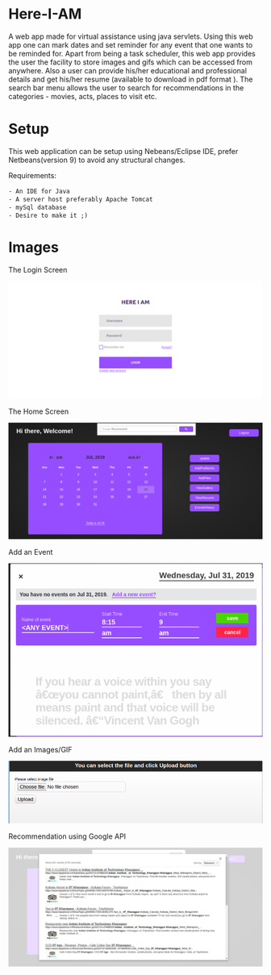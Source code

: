 # Here-I-AM
A web app made for virtual assistance using java servlets. Using this web app one can mark dates and set reminder for any event that one wants to be reminded for. Apart from being a task scheduler, this web app provides the user the facility to store images and gifs which can be accessed from anywhere. Also a user can provide his/her educational and professional details and get his/her resume (available to download in pdf format ). The search bar menu allows the user to search for recommendations in the categories - movies, acts, places to visit etc.

# Setup
This web application can be setup using Nebeans/Eclipse IDE, prefer Netbeans(version 9) to avoid any structural changes. 

Requirements:

```
- An IDE for Java
- A server host preferably Apache Tomcat
- mySql database
- Desire to make it ;)
```

# Images
The Login Screen

![Login Screen](images/LockScreen.png?raw=true "Login")

The Home Screen

![Home Screen](images/Home.png?raw=true "Home")

Add an Event

![To Add an Event](images/Event.png?raw=true "Add Event")

Add an Images/GIF

![To Add an Image](images/AddFile.png?raw=true "Upload an Image/Gif")

Recommendation using Google API

![Recommendation](images/Recommendation.png?raw=true "Recommendations using Google API")
